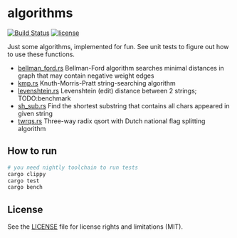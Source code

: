 # algorithms

[![Build Status](https://travis-ci.org/crypto-universe/algorithms.svg?branch=master)](https://travis-ci.org/crypto-universe/algorithms)
[![license](https://img.shields.io/github/license/mashape/apistatus.svg?maxAge=2592000)](https://mit-license.org/)

Just some algorithms, implemented for fun. See unit tests to figure out how to use these functions.

- [bellman_ford.rs](../master/src/bellman_ford.rs) Bellman-Ford algorithm searches minimal distances in graph that may contain negative weight edges
- [kmp.rs](../master/src/kmp.rs) Knuth-Morris-Pratt string-searching algorithm
- [levenshtein.rs](../master/src/levenshtein.rs) Levenshtein (edit) distance between 2 strings; TODO:benchmark
- [sh_sub.rs](../master/src/sh_sub.rs) Find the shortest substring that contains all chars appeared in given string
- [twrqs.rs](../master/src/twrqs.rs) Three-way radix qsort with Dutch national flag splitting algorithm

## How to run

```bash
# you need nightly toolchain to run tests
cargo clippy
cargo test
cargo bench
```

## License

See the [LICENSE](LICENSE.txt) file for license rights and limitations (MIT).
